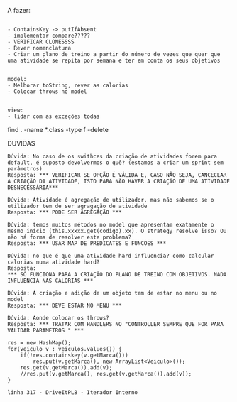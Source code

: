 A fazer: 
```

- ContainsKey -> putIfAbsent
- implementar compare?????
- VERIFICAR CLONESSSS
- Rever nomenclatura
- Criar um plano de treino a partir do número de vezes que quer que uma atividade se repita por semana e ter em conta os seus objetivos


model: 
- Melhorar toString, rever as calorias
- Colocar throws no model


view:
- lidar com as exceções todas
```


find . -name \*.class -type f -delete



DUVIDAS
```
Dúvida: No caso de os swithces da criação de atividades forem para default, é suposto devolvermos o quê? (estamos a criar um sprint sem parâmetros)
Resposta: *** VERIFICAR SE OPÇÃO É VÁLIDA E, CASO NÃO SEJA, CANCECLAR A CRIAÇÃO DA ATIVIDADE, ISTO PARA NÃO HAVER A CRIAÇÃO DE UMA ATIVIDADE DESNECESSÁRIA***

Dúvida: Atividade é agregação de utilizador, mas não sabemos se o utilizador tem de ser agragação de atividade
Resposta: *** PODE SER AGREGAÇÃO ***

Dúvida: temos muitos métodos no model que apresentam exatamente o mesmo início (this.xxxxx.get(codigo).xx). O strategy resolve isso? Ou não há forma de resolver este problema?
Resposta: *** USAR MAP DE PREDICATES E FUNCOES ***

Dúvida: no que é que uma atividade hard influencia? como calcular calorias numa atividade hard?
Resposta:
*** SÓ FUNCIONA PARA A CRIAÇÃO DO PLANO DE TREINO COM OBJETIVOS. NADA INFLUENCIA NAS CALORIAS ***

Dúvida: A criação e adição de um objeto tem de estar no menu ou no model
Resposta: *** DEVE ESTAR NO MENU ***

Dúvida: Aonde colocar os throws?
Resposta: *** TRATAR COM HANDLERS NO "CONTROLLER SEMPRE QUE FOR PARA VALIDAR PARAMETROS " ***
```


    res = new HashMap();
    for(veiculo v : veiculos.values()) {
        if(!res.containskey(v.getMarca())) 
            res.put(v.getMarca(), new ArrayList<Veiculo>());
        res.get(v.getMarca()).add(v);
        //res.put(v.getMarca(), res.get(v.getMarca()).add(v));
    }

    linha 317 - DriveItPL8 - Iterador Interno